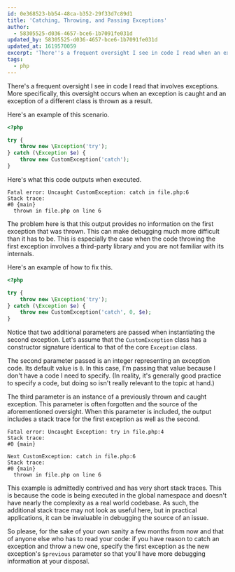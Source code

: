 ```yaml
---
id: 0e368523-bb54-48ca-b352-29f33d7c89d1
title: 'Catching, Throwing, and Passing Exceptions'
author:
  - 58305525-d036-4657-bce6-1b7091fe031d
updated_by: 58305525-d036-4657-bce6-1b7091fe031d
updated_at: 1619570059
excerpt: 'There''s a frequent oversight I see in code I read when an exception is caught and an exception of a different class is thrown as a result.'
tags:
  - php
---
```

There's a frequent oversight I see in code I read that involves exceptions. More specifically, this oversight occurs when an exception is caught and an exception of a different class is thrown as a result.

Here's an example of this scenario.

```php
<?php

try {
    throw new \Exception('try');
} catch (\Exception $e) {
    throw new CustomException('catch');
}
```

Here's what this code outputs when executed.

```none
Fatal error: Uncaught CustomException: catch in file.php:6
Stack trace:
#0 {main}
  thrown in file.php on line 6
```

The problem here is that this output provides no information on the first exception that was thrown. This can make debugging much more difficult than it has to be. This is especially the case when the code throwing the first exception involves a third-party library and you are not familiar with its internals.

Here's an example of how to fix this.

```php
<?php

try {
    throw new \Exception('try');
} catch (\Exception $e) {
    throw new CustomException('catch', 0, $e);
}
```

Notice that two additional parameters are passed when instantiating the second exception. Let's assume that the `CustomException` class has a constructor signature identical to that of the core `Exception` class.

The second parameter passed is an integer representing an exception code. Its default value is `0`. In this case, I'm passing that value because I don't have a code I need to specify. (In reality, it's generally good practice to specify a code, but doing so isn't really relevant to the topic at hand.)

The third parameter is an instance of a previously thrown and caught exception. This parameter is often forgotten and the source of the aforementioned oversight. When this parameter is included, the output includes a stack trace for the first exception as well as the second.

```none
Fatal error: Uncaught Exception: try in file.php:4
Stack trace:
#0 {main}

Next CustomException: catch in file.php:6
Stack trace:
#0 {main}
  thrown in file.php on line 6
```

This example is admittedly contrived and has very short stack traces. This is because the code is being executed in the global namespace and doesn't have nearly the complexity as a real world codebase. As such, the additional stack trace may not look as useful here, but in practical applications, it can be invaluable in debugging the source of an issue.

So please, for the sake of your own sanity a few months from now and that of anyone else who has to read your code: if you have reason to catch an exception and throw a new one, specify the first exception as the new exception's `$previous` parameter so that you'll have more debugging information at your disposal.